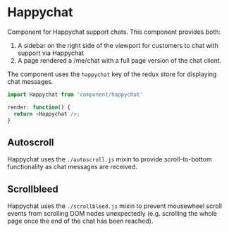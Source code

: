 # Happychat

Component for Happychat support chats. This component provides both:

1. A sidebar on the right side of the viewport for customers to chat with support via Happychat
2. A page rendered a /me/chat with a full page version of the chat client.

The component uses the `happychat` key of the redux store for displaying chat messages.

```js
import Happychat from 'component/happychat'

render: function() {
  return <Happychat />;
}

```

## Autoscroll

Happychat uses the `./autoscroll.js` mixin to provide scroll-to-bottom functionality as chat messages are received.

## Scrollbleed

Happychat uses the `./scrollbleed.js` mixin to prevent mousewheel scroll events from scrolling DOM nodes unexpectedly (e.g. scrolling the whole page once the end of the chat has been reached).
